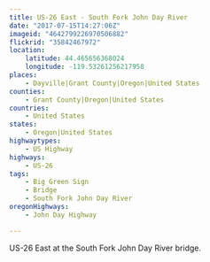 ```yaml
---
title: US-26 East - South Fork John Day River
date: "2017-07-15T14:27:06Z"
imageid: "4642799226970506882"
flickrid: "35842467972"
location:
    latitude: 44.465656368024
    longitude: -119.53261256217958
places:
    - Dayville|Grant County|Oregon|United States
counties:
    - Grant County|Oregon|United States
countries:
    - United States
states:
    - Oregon|United States
highwaytypes:
    - US Highway
highways:
    - US-26
tags:
    - Big Green Sign
    - Bridge
    - South Fork John Day River
oregonHighways:
    - John Day Highway

---
```

US-26 East at the South Fork John Day River bridge.